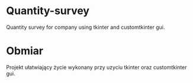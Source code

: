# Quantity-survey
Quantity survey for company using tkinter and customtkinter gui.

# Obmiar
Projekt ułatwiający życie wykonany przy uzyciu tkinter oraz customtkinter gui.
